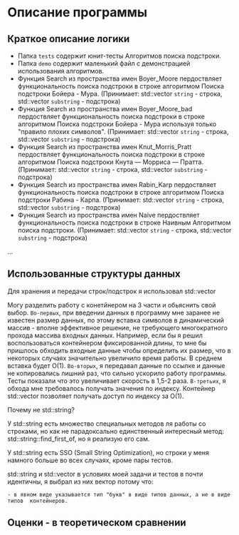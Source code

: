 # Описание программы

## Краткое описание логики
- Папка `tests` содержит юнит-тесты Алгоритмов поиска подстроки.
- Папка `demo` содержит маленький файл с демонстрацией использования алгоритмов.
- Функция Search из пространства имен Boyer_Moore пердоствляет функциональность поиска подстроки в строке алгоритмом Поиска подстроки Бойера - Мура. (Принимает: std::vector<char> `string` - строка, std::vector<char> `substring` - подстрока)
- Функция Search из пространства имен Boyer_Moore_bad пердоствляет функциональность поиска подстроки в строке алгоритмом Поиска подстроки Бойера - Мура используя только "правило плохих символов". (Принимает: std::vector<char> `string` - строка, std::vector<char> `substring` - подстрока)
- Функция Search из пространства имен Knut_Morris_Pratt пердоствляет функциональность поиска подстроки в строке алгоритмом Поиска подстроки Кнута — Морриса — Пратта. (Принимает: std::vector<char> `string` - строка, std::vector<char> `substring` - подстрока)
- Функция Search из пространства имен  Rabin_Karp пердоствляет функциональность поиска подстроки в строке алгоритмом Поиска подстроки Рабина - Карпа. (Принимает: std::vector<char> `string` - строка, std::vector<char> `substring` - подстрока)
- Функция Search из пространства имен Naive пердоствляет функциональность поиска подстроки в строке Наивным Алгоритмом поиска подстроки. (Принимает: std::vector<char> `string` - строка, std::vector<char> `substring` - подстрока)

<!--
Функция ААА отвечает за разбор и проверху входного файла...
Функция БББ из класса ВВВ инкапсулирует основной алгоритм: сначала делает то, потом се, по сусекам поскребет, по амбару пометет... потом ставит на окошко остудить.
Функция ГГГ отвечает за разгон колобков, которые были получены в функции БББ.
Папка абырвалг содержит юнит-тесты для алгоритмов Павлова
Функция ДДД содержит генератор занудности деда. При этом в ней используется особенность структуры "старые кости", чтобы лучше ныть.
-->
...

## Использованные структуры данных

Для хранения и передачи строк/подстрок я использовал std::vector<char>

Могу разделить работу с конетйнером на 3 части и обьяснить свой выбор.
`Во-первых`, при введении данных в программу мне заранее не известен размер данных, по этому вставка символов в динамический массив - вполне эффективное решение, не требующего многократного прохода массива входных данных. Например, если бы я решил воспользоваться контейнером фиксированной длины, то мне бы пришлось обходить входные данные чтобы определить их размер, что в некоторых случаях значительно увеличило время работы. В среднем вставка будет О(1).
`Во-вторых`, я передавал данные по ссылке и данные не копировались лишний раз, что сильно ускорило работу программы. Тесты показали что это увеличивает скорость в 1,5-2 раза.
`В-третьих`, я обхода мне требовалось получать значения по индексу. Контейнер std::vector позволяет получать доступ по индексу за О(1).

Почему не std::string?

У std::string есть множество специальных методов ля работы со строками, но как не парадоксально единственный интересный метод: std::string::find_first_of, но я реализую его сам.

У std::string есть SSO (Small String Optimization), но строки у меня намного больше во всех случаях, кроме пары тестов.

std::string и std::vector<char> в условиях моей задачи и тестов в почти идентичны, я выбрал из них вектор потому что:

    - в явном виде указывается тип "букв" в виде типов данных, а не в виде типов  контейнеров.

## Оценки - в теоретическом сравнении
